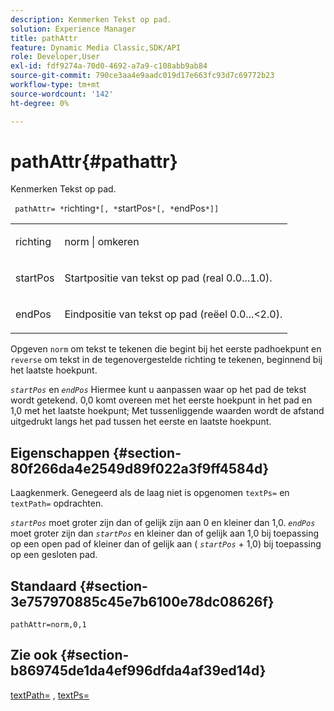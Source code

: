 ```yaml
---
description: Kenmerken Tekst op pad.
solution: Experience Manager
title: pathAttr
feature: Dynamic Media Classic,SDK/API
role: Developer,User
exl-id: fdf9274a-70d0-4692-a7a9-c108abb9ab84
source-git-commit: 790ce3aa4e9aadc019d17e663fc93d7c69772b23
workflow-type: tm+mt
source-wordcount: '142'
ht-degree: 0%

---
```


# pathAttr{#pathattr}

Kenmerken Tekst op pad.

` pathAttr= *`richting`*[, *`startPos`*[, *`endPos`*]]`

<table id="simpletable_EC76095316AF4F07B1DDCC0D72B814CF"> 
 <tr class="strow"> 
  <td class="stentry"> <p> <span class="varname"> richting </span> </p> </td> 
  <td class="stentry"> <p> <span class="codeph"> norm </span> | <span class="codeph"> omkeren </span> </p> </td> 
 </tr> 
 <tr class="strow"> 
  <td class="stentry"> <p> <span class="varname"> startPos </span> </p> </td> 
  <td class="stentry"> <p>Startpositie van tekst op pad (real 0.0...1.0). </p> </td> 
 </tr> 
 <tr class="strow"> 
  <td class="stentry"> <p> <span class="varname"> endPos </span> </p> </td> 
  <td class="stentry"> <p>Eindpositie van tekst op pad (reëel 0.0...&lt;2.0). </p> </td> 
 </tr> 
</table>

Opgeven `norm` om tekst te tekenen die begint bij het eerste padhoekpunt en `reverse` om tekst in de tegenovergestelde richting te tekenen, beginnend bij het laatste hoekpunt.

*`startPos`* en *`endPos`* Hiermee kunt u aanpassen waar op het pad de tekst wordt getekend. 0,0 komt overeen met het eerste hoekpunt in het pad en 1,0 met het laatste hoekpunt; Met tussenliggende waarden wordt de afstand uitgedrukt langs het pad tussen het eerste en laatste hoekpunt.

## Eigenschappen {#section-80f266da4e2549d89f022a3f9ff4584d}

Laagkenmerk. Genegeerd als de laag niet is opgenomen `textPs=` en `textPath=` opdrachten.

*`startPos`* moet groter zijn dan of gelijk zijn aan 0 en kleiner dan 1,0. *`endPos`* moet groter zijn dan *`startPos`* en kleiner dan of gelijk aan 1,0 bij toepassing op een open pad of kleiner dan of gelijk aan ( *`startPos`* + 1,0) bij toepassing op een gesloten pad.

## Standaard {#section-3e757970885c45e7b6100e78dc08626f}

`pathAttr=norm,0,1`

## Zie ook {#section-b869745de1da4ef996dfda4af39ed14d}

[textPath=](../../../../../is-api/http-ref/image-serving-api-ref/c-http-protocol-reference/c-command-reference/r-textpath.md#reference-b09cc0902dff4725bdb54d5da4076ccd) , [textPs=](../../../../../is-api/http-ref/image-serving-api-ref/c-http-protocol-reference/c-command-reference/r-textps.md#reference-4209a2a6169f44278da2647cfb0cd767)
